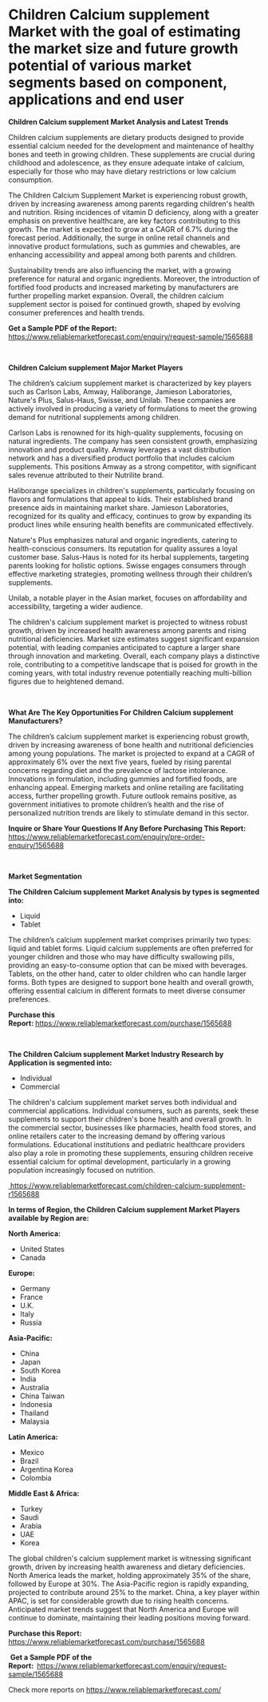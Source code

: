 <p><h1>Children Calcium supplement Market with the goal of estimating the market size and future growth potential of various market segments based on component, applications and end user</h1></p><p><strong>Children Calcium supplement Market Analysis and Latest Trends</strong></p>
<p><p>Children calcium supplements are dietary products designed to provide essential calcium needed for the development and maintenance of healthy bones and teeth in growing children. These supplements are crucial during childhood and adolescence, as they ensure adequate intake of calcium, especially for those who may have dietary restrictions or low calcium consumption.</p><p>The Children Calcium Supplement Market is experiencing robust growth, driven by increasing awareness among parents regarding children's health and nutrition. Rising incidences of vitamin D deficiency, along with a greater emphasis on preventive healthcare, are key factors contributing to this growth. The market is expected to grow at a CAGR of 6.7% during the forecast period. Additionally, the surge in online retail channels and innovative product formulations, such as gummies and chewables, are enhancing accessibility and appeal among both parents and children.</p><p>Sustainability trends are also influencing the market, with a growing preference for natural and organic ingredients. Moreover, the introduction of fortified food products and increased marketing by manufacturers are further propelling market expansion. Overall, the children calcium supplement sector is poised for continued growth, shaped by evolving consumer preferences and health trends.</p></p>
<p><strong>Get a Sample PDF of the Report:&nbsp;</strong> <a href="https://www.reliablemarketforecast.com/enquiry/request-sample/1565688?utm_campaign=3106&utm_medium=2&utm_source=Github&utm_content=ia&utm_term=09032025&utm_id=children-calcium-supplement">https://www.reliablemarketforecast.com/enquiry/request-sample/1565688</a></p>
<p>&nbsp;</p>
<p><strong>Children Calcium supplement Major Market Players</strong></p>
<p><p>The children’s calcium supplement market is characterized by key players such as Carlson Labs, Amway, Haliborange, Jamieson Laboratories, Nature's Plus, Salus-Haus, Swisse, and Unilab. These companies are actively involved in producing a variety of formulations to meet the growing demand for nutritional supplements among children.</p><p>Carlson Labs is renowned for its high-quality supplements, focusing on natural ingredients. The company has seen consistent growth, emphasizing innovation and product quality. Amway leverages a vast distribution network and has a diversified product portfolio that includes calcium supplements. This positions Amway as a strong competitor, with significant sales revenue attributed to their Nutrilite brand.</p><p>Haliborange specializes in children's supplements, particularly focusing on flavors and formulations that appeal to kids. Their established brand presence aids in maintaining market share. Jamieson Laboratories, recognized for its quality and efficacy, continues to grow by expanding its product lines while ensuring health benefits are communicated effectively.</p><p>Nature's Plus emphasizes natural and organic ingredients, catering to health-conscious consumers. Its reputation for quality assures a loyal customer base. Salus-Haus is noted for its herbal supplements, targeting parents looking for holistic options. Swisse engages consumers through effective marketing strategies, promoting wellness through their children’s supplements.</p><p>Unilab, a notable player in the Asian market, focuses on affordability and accessibility, targeting a wider audience.</p><p>The children's calcium supplement market is projected to witness robust growth, driven by increased health awareness among parents and rising nutritional deficiencies. Market size estimates suggest significant expansion potential, with leading companies anticipated to capture a larger share through innovation and marketing. Overall, each company plays a distinctive role, contributing to a competitive landscape that is poised for growth in the coming years, with total industry revenue potentially reaching multi-billion figures due to heightened demand.</p></p>
<p>&nbsp;</p>
<p><strong>What Are The Key Opportunities For Children Calcium supplement Manufacturers?</strong></p>
<p><p>The children’s calcium supplement market is experiencing robust growth, driven by increasing awareness of bone health and nutritional deficiencies among young populations. The market is projected to expand at a CAGR of approximately 6% over the next five years, fueled by rising parental concerns regarding diet and the prevalence of lactose intolerance. Innovations in formulation, including gummies and fortified foods, are enhancing appeal. Emerging markets and online retailing are facilitating access, further propelling growth. Future outlook remains positive, as government initiatives to promote children’s health and the rise of personalized nutrition trends are likely to stimulate demand in this sector.</p></p>
<p><strong>Inquire or Share Your Questions If Any Before Purchasing This Report:</strong> <a href="https://www.reliablemarketforecast.com/enquiry/pre-order-enquiry/1565688?utm_campaign=3106&utm_medium=2&utm_source=Github&utm_content=ia&utm_term=09032025&utm_id=children-calcium-supplement">https://www.reliablemarketforecast.com/enquiry/pre-order-enquiry/1565688</a></p>
<p>&nbsp;</p>
<p><strong>Market Segmentation</strong></p>
<p><strong>The Children Calcium supplement Market Analysis by types is segmented into:</strong></p>
<p><ul><li>Liquid</li><li>Tablet</li></ul></p>
<p><p>The children’s calcium supplement market comprises primarily two types: liquid and tablet forms. Liquid calcium supplements are often preferred for younger children and those who may have difficulty swallowing pills, providing an easy-to-consume option that can be mixed with beverages. Tablets, on the other hand, cater to older children who can handle larger forms. Both types are designed to support bone health and overall growth, offering essential calcium in different formats to meet diverse consumer preferences.</p></p>
<p><strong>Purchase this Report:&nbsp;</strong><a href="https://www.reliablemarketforecast.com/purchase/1565688?utm_campaign=3106&utm_medium=2&utm_source=Github&utm_content=ia&utm_term=09032025&utm_id=children-calcium-supplement">https://www.reliablemarketforecast.com/purchase/1565688</a></p>
<p>&nbsp;</p>
<p><strong>The Children Calcium supplement Market Industry Research by Application is segmented into:</strong></p>
<p><ul><li>Individual</li><li>Commercial</li></ul></p>
<p><p>The children's calcium supplement market serves both individual and commercial applications. Individual consumers, such as parents, seek these supplements to support their children's bone health and overall growth. In the commercial sector, businesses like pharmacies, health food stores, and online retailers cater to the increasing demand by offering various formulations. Educational institutions and pediatric healthcare providers also play a role in promoting these supplements, ensuring children receive essential calcium for optimal development, particularly in a growing population increasingly focused on nutrition.</p></p>
<p><a href="https://www.reliablemarketforecast.com/children-calcium-supplement-r1565688?utm_campaign=3106&utm_medium=2&utm_source=Github&utm_content=ia&utm_term=09032025&utm_id=children-calcium-supplement">&nbsp;https://www.reliablemarketforecast.com/children-calcium-supplement-r1565688</a></p>
<p><strong>In terms of Region, the Children Calcium supplement Market Players available by Region are:</strong></p>
<p>
    <p> <strong> North America: </strong>
        <ul>
            <li>United States</li>
            <li>Canada</li>
        </ul>
        </p> 
    <p> <strong> Europe: </strong>
        <ul>
            <li>Germany</li>
            <li>France</li>
            <li>U.K.</li>
            <li>Italy</li>
            <li>Russia</li>
        </ul>
        </p> 
    <p> <strong> Asia-Pacific: </strong>
        <ul>
            <li>China</li>
            <li>Japan</li>
            <li>South Korea</li>
            <li>India</li>
            <li>Australia</li>
            <li>China Taiwan</li>
            <li>Indonesia</li>
            <li>Thailand</li>
            <li>Malaysia</li>
        </ul>
        </p> 
    <p> <strong> Latin America: </strong>
        <ul>
            <li>Mexico</li>
            <li>Brazil</li>
            <li>Argentina Korea</li>
            <li>Colombia</li>
        </ul>
        </p> 
    <p> <strong> Middle East & Africa: </strong>
        <ul>
            <li>Turkey</li>
            <li>Saudi</li>
            <li>Arabia</li>
            <li>UAE</li>
            <li>Korea</li>
        </ul>
    </p>
    </p>
<p><p>The global children's calcium supplement market is witnessing significant growth, driven by increasing health awareness and dietary deficiencies. North America leads the market, holding approximately 35% of the share, followed by Europe at 30%. The Asia-Pacific region is rapidly expanding, projected to contribute around 25% to the market. China, a key player within APAC, is set for considerable growth due to rising health concerns. Anticipated market trends suggest that North America and Europe will continue to dominate, maintaining their leading positions moving forward.</p></p>
<p><strong>Purchase this Report: </strong><a href="https://www.reliablemarketforecast.com/purchase/1565688?utm_campaign=3106&utm_medium=2&utm_source=Github&utm_content=ia&utm_term=09032025&utm_id=children-calcium-supplement">https://www.reliablemarketforecast.com/purchase/1565688</a></p>
<p>&nbsp;<strong>Get a Sample PDF of the Report:&nbsp;&nbsp;</strong><a href="https://www.reliablemarketforecast.com/enquiry/request-sample/1565688?utm_campaign=3106&utm_medium=2&utm_source=Github&utm_content=ia&utm_term=09032025&utm_id=children-calcium-supplement">https://www.reliablemarketforecast.com/enquiry/request-sample/1565688</a></p>
<p><strong></strong></p>
<p>Check more reports on <a href="https://www.reliablemarketforecast.com/?utm_campaign=3106&utm_medium=2&utm_source=Github&utm_content=ia&utm_term=09032025&utm_id=children-calcium-supplement">https://www.reliablemarketforecast.com/</a></p>